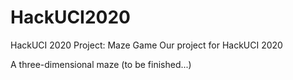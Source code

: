 # HackUCI2020
HackUCI 2020 Project: Maze Game
Our project for HackUCI 2020

A three-dimensional maze (to be finished...)
